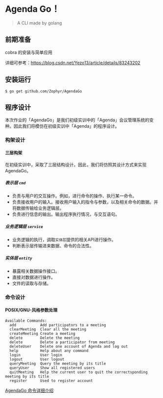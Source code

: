 # Agenda Go！

> A CLI made by golang

## 前期准备

cobra 的安装与简单应用

详细可参考：https://blog.csdn.net/Yezo13/article/details/83243202

## 安装运行

```shell
$ go get github.com/Zophyr/AgendaGo
```

## 程序设计

本次作业的「AgendaGo」是我们初级实训中的「Agenda」会议管理系统的变种。因此我们将模仿在初级实训中「Agenda」的程序设计。

### 构架设计

#### 三层构架

在初级实训中，采取了三层结构设计。因此，我们将仿照其设计方式来实现AgendaGo。

##### 表示层 `cmd`

- 负责与用户的交互操作。例如，进行命令的操作、执行某一命令。
- 负责接收用户的输入。接收用户输入的指令与参数，以及相关命令的数据。并将数据传输给业务逻辑层。
- 负责进行信息的输出。输出程序执行情况，与交互语句。

##### 业务逻辑层 `service`

- 业务逻辑的执行，调取`实体层`提供的相关API进行操作。
- 判断表示层传输进来数据、命令的合法性。

##### 实体层 `entity`

- 暴露相关数据操作接口。
- 直接对数据进行操作。
- 文件的读取与存储。

### 命令设计

#### POSIX/GNU-风格参数处理

```shell
Available Commands:
  add           Add participators to a meeting
  clearMeeting  Clear all the meeting
  createMeeting Create a meeting
  delete        Delete the meeting
  delete        Delete a participator from meeting
  deleteUser    Delete one account of Agenda and log out
  help          Help about any command
  login         User login
  logout        User logout
  queryMeeting  Query the meeting by its title
  queryUser     Show all registered users
  quitMeeting   Help the current user to quit the correctsponding meeting by its title
  register      Used to register account
```

[AgendaGo 命令详细介绍](https://github.com/Zophyr/AgendaGo/blob/master/cmd-design.md)
